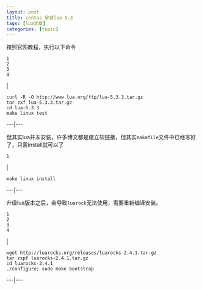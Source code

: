 ```yaml
---
layout: post
title: centos 安装lua 5.3 
tags: [lua文章]
categories: [topic]
---
```

按照官网教程，执行以下命令  

    
    
    1  
    2  
    3  
    4  
    

|

    
    
    curl -R -O http://www.lua.org/ftp/lua-5.3.3.tar.gz  
    tar zxf lua-5.3.3.tar.gz  
    cd lua-5.3.3  
    make linux test  
      
  
---|---  
  
但其实lua并未安装，许多博文都是建立软链接，但其实`makefile`文件中已经写好了，只需install就可以了  

    
    
    1  
    

|

    
    
    make linux install  
      
  
---|---  
  
升级lua版本之后，会导致`luarock`无法使用，需要重新编译安装。  

    
    
    1  
    2  
    3  
    4  
    

|

    
    
    wget http://luarocks.org/releases/luarocks-2.4.1.tar.gz  
    tar zxpf luarocks-2.4.1.tar.gz  
    cd luarocks-2.4.1  
    ./configure; sudo make bootstrap  
      
  
---|---